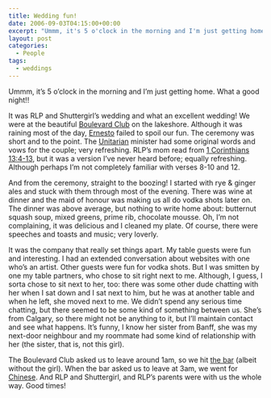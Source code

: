 ```yaml
---
title: Wedding fun!
date: 2006-09-03T04:15:00+00:00
excerpt: "Ummm, it's 5 o'clock in the morning and I'm just getting home. What a good night!!It was RLP and Shuttergirl's"
layout: post
categories:
  - People
tags:
  - weddings
---
```

Ummm, it&#8217;s 5 o&#8217;clock in the morning and I&#8217;m just getting home. What a good night!!

It was RLP and Shuttergirl&#8217;s wedding and what an excellent wedding! We were at the beautiful [Boulevard Club](http://www.boulevardclub.com/) on the lakeshore. Although it was raining most of the day, [Ernesto](http://en.wikipedia.org/wiki/Hurricane_Ernesto_(2006)) failed to spoil our fun. The ceremony was short and to the point. The [Unitarian](http://www.firstunitariantoronto.org/) minister had some original words and vows for the couple; very refreshing. RLP&#8217;s mom read from [1 Corinthians 13:4-13](http://www.biblegateway.com/passage/?search=1%20corinthians%2013:4-13;&version=50;), but it was a version I&#8217;ve never heard before; equally refreshing. Although perhaps I&#8217;m not completely familiar with verses 8-10 and 12.

And from the ceremony, straight to the boozing! I started with rye & ginger ales and stuck with them through most of the evening. There was wine at dinner and the maid of honour was making us all do vodka shots later on. The dinner was above average, but nothing to write home about: butternut squash soup, mixed greens, prime rib, chocolate mousse. Oh, I&#8217;m not complaining, it was delicious and I cleaned my plate. Of course, there were speeches and toasts and music; very loverly.

It was the company that really set things apart. My table guests were fun and interesting. I had an extended conversation about websites with one who&#8217;s an artist. Other guests were fun for vodka shots. But I was smitten by one my table partners, who chose to sit right next to me. Although, I guess, I sorta chose to sit next to her, too: there was some other dude chatting with her when I sat down and I sat next to him, but he was at another table and when he left, she moved next to me. We didn&#8217;t spend any serious time chatting, but there seemed to be some kind of something between us. She&#8217;s from Calgary, so there might not be anything to it, but I&#8217;ll maintain contact and see what happens. It&#8217;s funny, I know her sister from Banff, she was my next-door neighbour and my roommate had some kind of relationship with her (the sister, that is, not this girl).

The Boulevard Club asked us to leave around 1am, so we hit [the bar](http://www.foggydew.ca/) (albeit without the girl). When the bar asked us to leave at 3am, we went for [Chinese](http://www.toronto.com/restaurants/listing/000-256-057). And RLP and Shuttergirl, and RLP&#8217;s parents were with us the whole way. Good times!